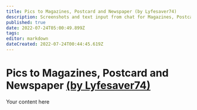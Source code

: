 ```yaml
---
title: Pics to Magazines, Postcard and Newspaper (by Lyfesaver74)
description: Screenshots and text input from chat for Magazines, Postcard, and Newspaper
published: true
date: 2022-07-24T05:00:49.899Z
tags: 
editor: markdown
dateCreated: 2022-07-24T00:44:45.619Z
---
```


# Pics to Magazines, Postcard and Newspaper [(by Lyfesaver74)](https://www.twitch.tv/lyfesaver74)
Your content here